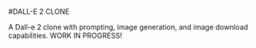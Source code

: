 #DALL-E 2 CLONE

A Dall-e 2 clone with prompting, image generation, and image download capabilities. WORK IN PROGRESS!
